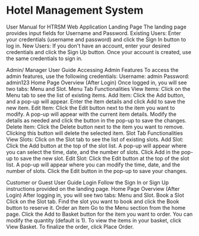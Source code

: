 # Hotel Management System

User Manual for HTRSM Web Application
Landing Page
The landing page provides input fields for Username and Password.
Existing Users:
Enter your credentials (username and password) and click the Sign In button to log in.
New Users:
If you don't have an account, enter your desired credentials and click the Sign Up button. Once your account is created, use the same credentials to sign in.

Admin/ Manager User Guide
Accessing Admin Features
To access the admin features, use the following credentials:
Username: admin
Password: admin123
Home Page Overview (After Login)
Once logged in, you will see two tabs: Menu and Slot.
Menu Tab Functionalities
View Items:
Click on the Menu tab to see the list of existing items.
Add Item:
Click the Add button, and a pop-up will appear. Enter the item details and click Add to save the new item.
Edit Item:
Click the Edit button next to the item you want to modify. A pop-up will appear with the current item details. Modify the details as needed and click the button in the pop-up to save the changes.
Delete Item:
Click the Delete button next to the item you want to remove. Clicking this button will delete the selected item.
Slot Tab Functionalities
View Slots:
Click on the Slot tab to see the list of existing slots.
Add Slot:
Click the Add button at the top of the slot list. A pop-up will appear where you can select the time, date, and the number of slots. Click Add in the pop-up to save the new slot.
Edit Slot:
Click the Edit button at the top of the slot list. A pop-up will appear where you can modify the time, date, and the number of slots. Click the Edit button in the pop-up to save your changes.

Customer or Guest User Guide
Login
Follow the Sign In or Sign Up instructions provided on the landing page.
Home Page Overview (After Login)
After logging in, you will see two tabs: Menu and Slot.
Book a Slot
Click on the Slot tab.
Find the slot you want to book and click the Book button to reserve it.
Order an Item
Go to the Menu section from the home page.
Click the Add to Basket button for the item you want to order.
You can modify the quantity (default is 1). To view the items in your basket, click View Basket.
To finalize the order, click Place Order.
